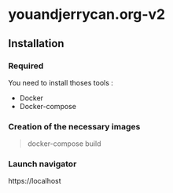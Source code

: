 # youandjerrycan.org-v2

## Installation

### Required

You need to install thoses tools :
- Docker
- Docker-compose

### Creation of the necessary images

> docker-compose build

### Launch navigator
https://localhost
